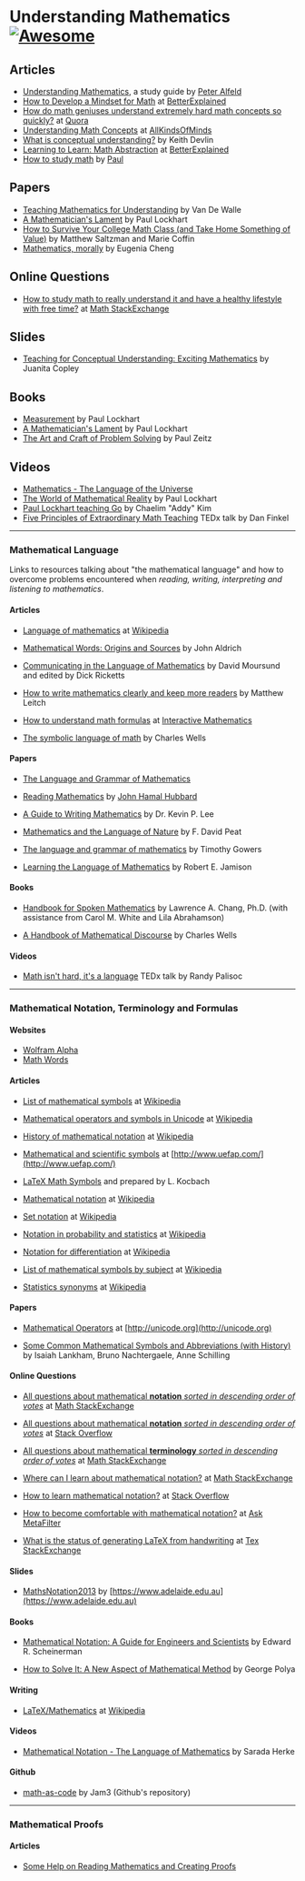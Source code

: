 # Understanding Mathematics [![Awesome](https://cdn.rawgit.com/sindresorhus/awesome/d7305f38d29fed78fa85652e3a63e154dd8e8829/media/badge.svg)](https://github.com/sindresorhus/awesome)

## Articles
- [Understanding Mathematics](http://www.math.utah.edu/~pa/math.html), a study guide by [Peter Alfeld](http://www.math.utah.edu/~pa/)
- [How to Develop a Mindset for Math](https://betterexplained.com/articles/how-to-develop-a-mindset-for-math/) at [BetterExplained](https://betterexplained.com)
- [How do math geniuses understand extremely hard math concepts so quickly?](https://www.quora.com/How-do-math-geniuses-understand-extremely-hard-math-concepts-so-quickly) at [Quora](https://www.quora.com)
- [Understanding Math Concepts](https://allkindsofminds.org/understanding-math-concepts/) at [AllKindsOfMinds](http://www.allkindsofminds.org/)
- [What is conceptual understanding?](https://www.maa.org/external_archive/devlin/devlin_09_07.html) by Keith Devlin
- [Learning to Learn: Math Abstraction](https://betterexplained.com/articles/learning-to-learn-math-abstraction/) at [BetterExplained](https://betterexplained.com/)
- [How to study math](http://tutorial.math.lamar.edu/Extras/StudyMath/HowToStudyMath.aspx) by [Paul](http://tutorial.math.lamar.edu/)

## Papers

- [Teaching Mathematics for Understanding](http://ptgmedia.pearsoncmg.com/imprint_downloads/merrill_professional/Van_de_Walle_9780132824828.pdf) by Van De Walle
- [A Mathematician's Lament](https://www.maa.org/external_archive/devlin/LockhartsLament.pdf) by Paul Lockhart
- [How to Survive Your College Math Class (and Take Home Something of Value)](http://www.math.clemson.edu/~mjs/courses/misc/study.pdf) by Matthew Saltzman and Marie Coffin
- [Mathematics, morally](https://eugeniacheng.com/wp-content/uploads/2017/02/cheng-morality.pdf) by Eugenia Cheng


## Online Questions

- [How to study math to really understand it and have a healthy lifestyle with free time?](http://math.stackexchange.com/questions/44704/how-to-study-math-to-really-understand-it-and-have-a-healthy-lifestyle-with-free) at [Math StackExchange](http://math.stackexchange.com/)

## Slides

- [Teaching for Conceptual Understanding: Exciting Mathematics](http://math.rice.edu/~rusmp/presentations/Copley2008SpringNetworkingConference.pdf) by Juanita Copley

## Books

- [Measurement](http://www.hup.harvard.edu/catalog.php?isbn=9780674284388) by Paul Lockhart
- [A Mathematician's Lament](http://www.goodreads.com/book/show/6232657-a-mathematician-s-lament) by Paul Lockhart
- [The Art and Craft of Problem Solving](https://kheavan.files.wordpress.com/2010/06/paul-zeitz-author-the-art-and-craft-of-problem-solving-2edwiley20060471789011.pdf) by Paul Zeitz

## Videos


- [Mathematics - The Language of the Universe](https://www.youtube.com/watch?v=S5LuCwZ0bpg)
- [The World of Mathematical Reality](https://www.youtube.com/watch?v=V1gT2f3Fe44) by Paul Lockhart
- [Paul Lockhart teaching Go](https://www.youtube.com/watch?v=vWya5fKwZ38) by Chaelim "Addy" Kim
- [Five Principles of Extraordinary Math Teaching](https://www.youtube.com/watch?v=ytVneQUA5-c) TEDx talk by Dan Finkel

---

### Mathematical Language

Links to resources talking about "the mathematical language" and how to overcome problems encountered when _reading, writing, interpreting and listening to mathematics_.

#### Articles

- [Language of mathematics](https://en.wikipedia.org/wiki/Language_of_mathematics) at [Wikipedia](https://en.wikipedia.org)

- [Mathematical Words: Origins and Sources](http://web.archive.org/web/20191204152854/http://www.economics.soton.ac.uk/staff/aldrich/Mathematical%20Words.htm) by John Aldrich

- [Communicating in the Language of Mathematics](https://web.archive.org/web/20191202000933/http://iae-pedia.org/Communicating_in_the_Language_of_Mathematics) by David Moursund and edited by Dick Ricketts

- [How to write mathematics clearly and keep more readers](http://www.learningideas.me.uk/clearmaths) by Matthew Leitch

- [How to understand math formulas](http://www.intmath.com/blog/how-to-understand-math-formulas) at [Interactive Mathematics](http://www.intmath.com/)

- [The symbolic language of math](http://www.abstractmath.org/MM/MMSymLang.htm) by Charles Wells


#### Papers

- [The Language and Grammar of Mathematics](http://press.princeton.edu/chapters/gowers/gowers_I_2.pdf)

- [Reading Mathematics](http://www.math.cornell.edu/~hubbard/readingmath.pdf) by [John Hamal Hubbard](http://www.math.cornell.edu/~hubbard/)

- [A Guide to Writing Mathematics](http://web.cs.ucdavis.edu/~amenta/w10/writingman.pdf) by Dr. Kevin P. Lee

- [Mathematics and the Language of Nature](http://www.fdavidpeat.com/bibliography/essays/maths.htm) by F. David Peat

- [The language and grammar of mathematics](https://www.dpmms.cam.ac.uk/~wtg10/grammar.pdf) by Timothy Gowers

- [Learning the Language of Mathematics](http://wac.colostate.edu/llad/v4n1/jamison.pdf) by Robert E. Jamison


#### Books

- [Handbook for Spoken Mathematics](https://www.academia.edu/28253460/Handbook_for_Spoken_Mathematics_Larrys_Speakeasy) by Lawrence A. Chang, Ph.D. (with assistance from Carol M. White and Lila Abrahamson)

- [A Handbook of Mathematical Discourse](http://www.abstractmath.org/Handbook/handbook.pdf) by Charles Wells

#### Videos

- [Math isn't hard, it's a language](https://www.youtube.com/watch?v=V6yixyiJcos) TEDx talk by Randy Palisoc


---

### Mathematical Notation, Terminology and Formulas

#### Websites

- [Wolfram Alpha](http://www.wolframalpha.com/)
- [Math Words](http://www.mathwords.com/)

#### Articles

- [List of mathematical symbols](https://en.wikipedia.org/wiki/List_of_mathematical_symbols) at [Wikipedia](https://en.wikipedia.org)

- [Mathematical operators and symbols in Unicode](https://en.wikipedia.org/wiki/Mathematical_operators_and_symbols_in_Unicode) at [Wikipedia](https://en.wikipedia.org)

- [History of mathematical notation](https://en.wikipedia.org/wiki/History_of_mathematical_notation) at [Wikipedia](https://en.wikipedia.org)

- [Mathematical and scientific symbols](http://www.uefap.com/speaking/symbols/symbols.htm) at [http://www.uefap.com/](http://www.uefap.com/)

- [LaTeX Math Symbols](http://www-ph.postech.ac.kr/~bimin/Latex.htm) and prepared by L. Kocbach

- [Mathematical notation](https://en.wikipedia.org/wiki/Mathematical_notation) at [Wikipedia](https://en.wikipedia.org)

- [Set notation](https://en.wikipedia.org/wiki/Set_notation) at [Wikipedia](https://en.wikipedia.org)

- [Notation in probability and statistics](https://en.wikipedia.org/wiki/Notation_in_probability_and_statistics) at [Wikipedia](https://en.wikipedia.org)

- [Notation for differentiation](https://en.wikipedia.org/wiki/Notation_for_differentiation) at [Wikipedia](https://en.wikipedia.org)

- [List of mathematical symbols by subject](https://en.wikipedia.org/wiki/List_of_mathematical_symbols_by_subject) at [Wikipedia](https://en.wikipedia.org)

- [Statistics synonyms](https://en.wikipedia.org/wiki/Dependent_and_independent_variables#Statistics_synonyms) at [Wikipedia](https://en.wikipedia.org)

#### Papers

- [Mathematical Operators](http://unicode.org/charts/PDF/U2200.pdf) at [http://unicode.org](http://unicode.org)

- [Some Common Mathematical Symbols and Abbreviations (with History)](https://www.math.ucdavis.edu/~anne/WQ2007/mat67-Common_Math_Symbols.pdf) by Isaiah Lankham, Bruno Nachtergaele, Anne Schilling


#### Online Questions

- [All questions about mathematical **notation** _sorted in descending order of votes_](http://math.stackexchange.com/questions/tagged/notation?sort=votes&pageSize=30) at [Math StackExchange](http://math.stackexchange.com)

- [All questions about mathematical **notation** _sorted in descending order of votes_](http://stackoverflow.com/questions/tagged/mathematical-notation?sort=votes&pageSize=50)  at [Stack Overflow](http://stackoverflow.com/)

- [All questions about mathematical **terminology** _sorted in descending order of votes_](http://math.stackexchange.com/questions/tagged/terminology?sort=votes&pageSize=30) at [Math StackExchange](http://math.stackexchange.com)



- [Where can I learn about mathematical notation?](http://math.stackexchange.com/questions/70080/where-can-i-learn-about-mathematical-notation) at [Math StackExchange](http://math.stackexchange.com)

- [How to learn mathematical notation?](http://stackoverflow.com/questions/720993/how-to-learn-mathematical-notation) at [Stack Overflow](http://stackoverflow.com/)

- [How to become comfortable with mathematical notation?](http://ask.metafilter.com/117088/How-to-become-comfortable-with-mathematical-notation) at [Ask MetaFilter](http://ask.metafilter.com/)

- [What is the status of generating LaTeX from handwriting](http://tex.stackexchange.com/questions/1443/what-is-the-status-of-generating-latex-from-handwriting-i-e-ocr) at [Tex StackExchange](http://tex.stackexchange.com/)

#### Slides

- [MathsNotation2013](https://www.adelaide.edu.au/mathslearning/seminars/MathsNotation2013.pdf) by [https://www.adelaide.edu.au](https://www.adelaide.edu.au)

#### Books

- [Mathematical Notation: A Guide for Engineers and Scientists](http://www.amazon.com/Mathematical-Notation-Guide-Engineers-Scientists/dp/1466230525/ref=sr_1_1?s=books&ie=UTF8&qid=1355100927&sr=1-1&keywords=mathematical+notation) by Edward R. Scheinerman

- [How to Solve It: A New Aspect of Mathematical Method](https://www.amazon.com/How-Solve-Mathematical-Princeton-Science/dp/069116407X/ref=dp_ob_title_bk) by George Polya

#### Writing

- [LaTeX/Mathematics](https://en.wikibooks.org/wiki/LaTeX/Mathematics) at [Wikipedia](https://en.wikipedia.org)

#### Videos

- [Mathematical Notation - The Language of Mathematics](https://www.youtube.com/watch?v=Y-c_CgxxPF0) by Sarada Herke

#### Github

- [math-as-code](https://github.com/Jam3/math-as-code) by Jam3 (Github's repository)

---

### Mathematical Proofs

#### Articles

- [Some Help on Reading Mathematics and Creating Proofs](http://www.math.ucsd.edu/~ebender/proofs.html)
